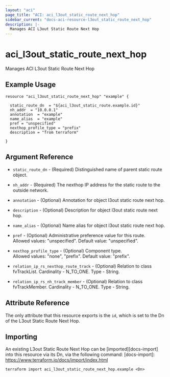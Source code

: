 ```yaml
---
layout: "aci"
page_title: "ACI: aci_l3out_static_route_next_hop"
sidebar_current: "docs-aci-resource-l3out_static_route_next_hop"
description: |-
  Manages ACI L3out Static Route Next Hop
---
```


# aci_l3out_static_route_next_hop

Manages ACI L3out Static Route Next Hop

## Example Usage

```hcl
resource "aci_l3out_static_route_next_hop" "example" {

  static_route_dn  = "${aci_l3out_static_route.example.id}"
  nh_addr  = "10.0.0.1"
  annotation  = "example"
  name_alias  = "example"
  pref = "unspecified"
  nexthop_profile_type = "prefix"
  description = "from terraform"

}
```

## Argument Reference

- `static_route_dn` - (Required) Distinguished name of parent static route object.
- `nh_addr` - (Required) The nexthop IP address for the static route to the outside network.
- `annotation` - (Optional) Annotation for object l3out static route next hop.
- `description` - (Optional) Description for object l3out static route next hop.
- `name_alias` - (Optional) Name alias for object l3out static route next hop.
- `pref` - (Optional) Administrative preference value for this route.  
  Allowed values: "unspecified". Default value: "unspecified".
- `nexthop_profile_type` - (Optional) Component type.  
  Allowed values: "none", "prefix". Default value: "prefix".

- `relation_ip_rs_nexthop_route_track` - (Optional) Relation to class fvTrackList. Cardinality - N_TO_ONE. Type - String.
- `relation_ip_rs_nh_track_member` - (Optional) Relation to class fvTrackMember. Cardinality - N_TO_ONE. Type - String.

## Attribute Reference

The only attribute that this resource exports is the `id`, which is set to the
Dn of the L3out Static Route Next Hop.

## Importing

An existing L3out Static Route Next Hop can be [imported][docs-import] into this resource via its Dn, via the following command:
[docs-import]: https://www.terraform.io/docs/import/index.html

```
terraform import aci_l3out_static_route_next_hop.example <Dn>
```
